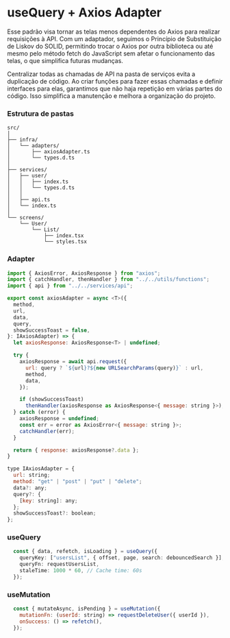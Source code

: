 # useQuery + Axios Adapter

Esse padrão visa tornar as telas menos dependentes do Axios para realizar requisições à API. Com um adaptador, seguimos o Princípio de Substituição de Liskov do SOLID, permitindo trocar o Axios por outra biblioteca ou até mesmo pelo método fetch do JavaScript sem afetar o funcionamento das telas, o que simplifica futuras mudanças.

Centralizar todas as chamadas de API na pasta de serviços evita a duplicação de código. Ao criar funções para fazer essas chamadas e definir interfaces para elas, garantimos que não haja repetição em várias partes do código. Isso simplifica a manutenção e melhora a organização do projeto.

### Estrutura de pastas
```
src/
│
├── infra/
│   └── adapters/
│       ├── axiosAdapter.ts  
│       └── types.d.ts     
│
├── services/
│   ├── user/
│   │   ├── index.ts        
│   │   └── types.d.ts     
│   │
│   ├── api.ts
│   └── index.ts            
│
└── screens/
    └── User/
        └── List/
            ├── index.tsx   
            └── styles.tsx  
```

### Adapter

```js
import { AxiosError, AxiosResponse } from "axios";
import { catchHandler, thenHandler } from "../../utils/functions";
import { api } from "../../services/api";

export const axiosAdapter = async <T>({
  method,
  url,
  data,
  query,
  showSuccessToast = false,
}: IAxiosAdapter) => {
  let axiosResponse: AxiosResponse<T> | undefined;

  try {
    axiosResponse = await api.request({
      url: query ? `${url}?${new URLSearchParams(query)}` : url,
      method,
      data,
    });

    if (showSuccessToast)
      thenHandler(axiosResponse as AxiosResponse<{ message: string }>);
  } catch (error) {
    axiosResponse = undefined;
    const err = error as AxiosError<{ message: string }>;
    catchHandler(err);
  }

  return { response: axiosResponse?.data };
}
```

```js
type IAxiosAdapter = {
  url: string;
  method: "get" | "post" | "put" | "delete";
  data?: any;
  query?: {
    [key: string]: any;
  };
  showSuccessToast?: boolean;
};
```


### useQuery

```ts
  const { data, refetch, isLoading } = useQuery({
    queryKey: ["usersList", { offset, page, search: debouncedSearch }],
    queryFn: requestUsersList,
    staleTime: 1000 * 60, // Cache time: 60s
  });
```

### useMutation

```js
  const { mutateAsync, isPending } = useMutation({
    mutationFn: (userId: string) => requestDeleteUser({ userId }),
    onSuccess: () => refetch(),
  });
```
